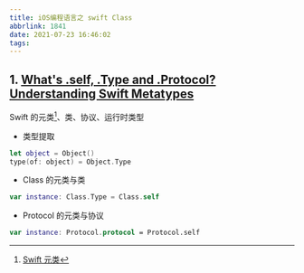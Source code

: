 ```yaml
---
title: iOS编程语言之 swift Class
abbrlink: 1841
date: 2021-07-23 16:46:02
tags:
---
```


## 1. [What's .self, .Type and .Protocol? Understanding Swift Metatypes](https://swiftrocks.com/whats-type-and-self-swift-metatypes)

Swift 的元类[^swift-meta-type]、类、协议、运行时类型

* 类型提取

```swift
let object = Object()
type(of: object) = Object.Type
```

* Class 的元类与类

```swift
var instance: Class.Type = Class.self
```

* Protocol 的元类与协议

```swift
var instance: Protocol.protocol = Protocol.self
```

[^swift-meta-type]: [Swift 元类](https://swiftrocks.com/whats-type-and-self-swift-metatypes)
